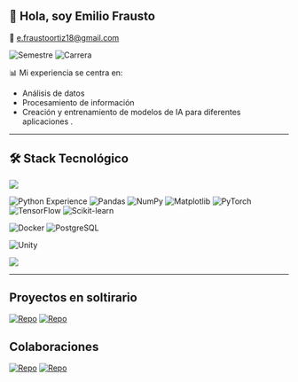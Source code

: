 ## 🤖 Hola, soy Emilio Frausto 
📧 [e.fraustoortiz18@gmail.com](mailto:e.fraustoortiz18@gmail.com)  



![Semestre](https://img.shields.io/badge/Semestre-5%20de%208-blue)
![Carrera](https://img.shields.io/badge/Carrera-Ing.%20IA-red)

📊 Mi experiencia se centra en:  
- Análisis de datos  
- Procesamiento de información  
- Creación y entrenamiento de modelos de IA para diferentes aplicaciones  .

---

## 🛠️ Stack Tecnológico
<img src="https://raw.githubusercontent.com/andreasbm/readme/master/assets/lines/colored.png" />

![Python Experience](https://img.shields.io/badge/Python-3%20años%20de%20experiencia-blue?logo=python)
![Pandas](https://img.shields.io/badge/Pandas-150458?logo=pandas&logoColor=white)
![NumPy](https://img.shields.io/badge/NumPy-013243?logo=numpy&logoColor=white)
![Matplotlib](https://img.shields.io/badge/Matplotlib-11557c?logo=plotly&logoColor=white)
![PyTorch](https://img.shields.io/badge/PyTorch-EE4C2C?logo=pytorch&logoColor=white)
![TensorFlow](https://img.shields.io/badge/TensorFlow-FF6F00?logo=tensorflow&logoColor=white)
![Scikit-learn](https://img.shields.io/badge/Scikit--learn-F7931E?logo=scikitlearn&logoColor=white)

![Docker](https://img.shields.io/badge/Docker-2496ED?logo=docker&logoColor=white)
![PostgreSQL](https://img.shields.io/badge/PostgreSQL-336791?logo=postgresql&logoColor=white)

![Unity](https://img.shields.io/badge/Unity-000000?logo=unity&logoColor=white)



<img src="https://raw.githubusercontent.com/andreasbm/readme/master/assets/lines/colored.png" />

---

## Proyectos en soltirario
[![Repo](https://img.shields.io/badge/Repo-Imagen__Ruido-181717?logo=github&logoColor=white)](https://github.com/FraustoEmi/Imagen_Ruido)
[![Repo](https://img.shields.io/badge/Repo-Semester_5-181717?logo=github&logoColor=white)](https://github.com/FraustoEmi/Semester_5)

## Colaboraciones
[![Repo](https://img.shields.io/badge/Repo-Economista_inteligente-181717?logo=github&logoColor=red)](https://github.com/Seikened/economista_inteligente)
[![Repo](https://img.shields.io/badge/Repo-Bone_age_predictor-181717?logo=github&logoColor=red)](https://github.com/Seikened/bone_age_predictor)
